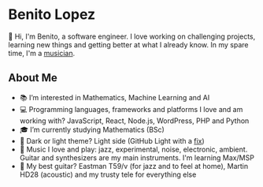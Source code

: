 # Benito Lopez

👋 Hi, I'm Benito, a software engineer. I love working on challenging projects, learning new things and getting better at what I already know. In my spare time, I'm a [musician](https://www.instagram.com/iibrimusic/).

## About Me

- 📚 I’m interested in Mathematics, Machine Learning and AI 
- 💻 Programming languages, frameworks and platforms I love and am working with? JavaScript, React, Node.js, WordPress, PHP and Python
- 🎓 I’m currently studying Mathematics (BSc)
- 🔆 Dark or light theme? Light side (GitHub Light with a [fix](https://github.com/benitolopez/dotfiles-macos/blob/master/prefs/vscode/settings.json#L53))
- 🎵 Music I love and play: jazz, experimental, noise, electronic, ambient. Guitar and synthesizers are my main instruments. I'm learning Max/MSP
- 🎸 My best guitar? Eastman T59/v (for jazz and to feel at home), Martin HD28 (acoustic) and my trusty tele for everything else
